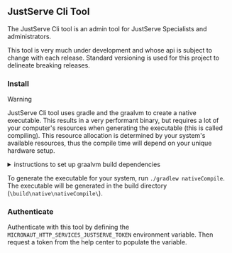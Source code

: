 ## JustServe Cli Tool

The JustServe Cli tool is an admin tool for JustServe Specialists and administrators.

This tool is very much under development and whose api is subject to change with each release. Standard versioning is used for this project to delineate breaking releases.

### Install

> [!WARNING]
> JustServe Cli tool uses gradle and the graalvm to create a native executable. This results in a very performant binary, but requires a lot of your computer's resources when generating the executable (this is called compiling). This resource allocation is determined by your system's available resources, thus the compile time will depend on your unique hardware setup.

<details><summary>instructions to set up graalvm build dependencies</summary>

You will need Visual Studio 2022 build tools installed on your machine to generate an executable with the graalvm, as well as GraalVM-CE v21
<ol>
<li>
Call this command to install both the visual studio community ide and its build tools. This also calls Chocolatey to install the graalvm, which you can choose to do through your IDE later as well.

```PowerShell
@("BuildTools", "Community" ) | 
    % { winget install "Microsoft.VisualStudio.2022.$($_)" }
    
choco install graalvm-java21 21.0.2
 ```
</li>
<li> After installing the Visual Studio Community IDE, install the "Desktop development with C++" package found under "Workloads".

 
> [!INFO] 
> This can be found if you launch the IDE (select "continue without code"), then from the top menu select `Tools` -> `Get Tools and Features`. The installer will pop up with the workloads tab shown first.

</li>

<li> Be sure that `$env:java_home` is assigned to the graalvm.

```PowerShell
echo java_home
```
</li>
</ol>
</details>

To generate the executable for your system, run `./gradlew nativeCompile`. The executable will be generated in the build directory (`\build\native\nativeCompile\`).

### Authenticate

Authenticate with this tool by defining the `MICRONAUT_HTTP_SERVICES_JUSTSERVE_TOKEN` environment variable. Then request a token from the help center to populate the variable. 